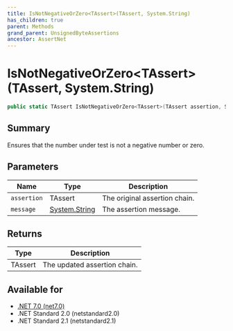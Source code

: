```yaml
---
title: IsNotNegativeOrZero<TAssert>(TAssert, System.String)
has_children: true
parent: Methods
grand_parent: UnsignedByteAssertions
ancestor: AssertNet
---
```

# IsNotNegativeOrZero&lt;TAssert&gt;(TAssert, System.String)

```csharp
public static TAssert IsNotNegativeOrZero<TAssert>(TAssert assertion, System.String message);
```

## Summary
Ensures that the number under test is not a negative number or zero.

## Parameters
|Name|Type|Description|
|-|-|-|
|`assertion`|TAssert|The original assertion chain.|
|`message`|[System.String](https://learn.microsoft.com/en-us/dotnet/api/system.string)|The assertion message.|

## Returns
|Type|Description|
|-|-|
|TAssert|The updated assertion chain.|

## Available for
- [.NET 7.0 (net7.0)](https://versionsof.net/core/7.0/)
- .NET Standard 2.0 (netstandard2.0)
- .NET Standard 2.1 (netstandard2.1)
